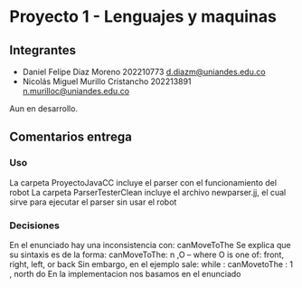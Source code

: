 # Proyecto 1 - Lenguajes y maquinas

## Integrantes
- Daniel Felipe Diaz Moreno  202210773  d.diazm@uniandes.edu.co
- Nicolás Miguel Murillo Cristancho  202213891 n.murilloc@uniandes.edu.co

Aun en desarrollo.

## Comentarios entrega

### Uso
La carpeta ProyectoJavaCC incluye el parser con el funcionamiento del robot
La carpeta ParserTesterClean incluye el archivo newparser.jj, el cual sirve para ejecutar el parser sin usar el robot


### Decisiones
En el enunciado hay una inconsistencia con: canMoveToThe
Se explica que su sintaxis es de la forma: canMoveToThe: n ,O – where O is one of: front, right, left, or back
Sin embargo, en el ejemplo sale: while : canMovetoThe : 1 , north do
En la implementacion nos basamos en el enunciado
